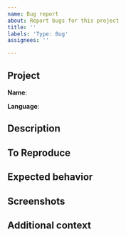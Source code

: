 ```yaml
---
name: Bug report
about: Report bugs for this project
title: ''
labels: 'Type: Bug'
assignees: ''

---
```

## Project

**Name**: <!--Virtual Assistant, Skills, Enterprise Bot Template, or Customer Support Template-->

**Language**: <!-- C#, TypeScript -->

## Description
<!--A clear and concise description of what the bug is.-->

## To Reproduce
<!--Steps to reproduce the behavior:-->

## Expected behavior
<!--A clear and concise description of what you expected to happen.-->

## Screenshots
<!--If applicable, add screenshots to help explain your problem.-->

## Additional context
<!--Add any other context about the problem here.-->
